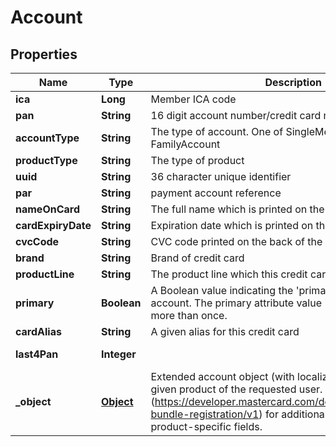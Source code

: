 

# Account

## Properties

Name | Type | Description | Notes
------------ | ------------- | ------------- | -------------
**ica** | **Long** | Member ICA code |  [optional]
**pan** | **String** | 16 digit account number/credit card number |  [optional]
**accountType** | **String** | The type of account. One of SingleMember, JointAccount, FamilyAccount |  [optional]
**productType** | **String** | The type of product |  [optional]
**uuid** | **String** | 36 character unique identifier |  [optional]
**par** | **String** | payment account reference |  [optional]
**nameOnCard** | **String** | The full name which is printed on the credit card |  [optional]
**cardExpiryDate** | **String** | Expiration date which is printed on the credit card |  [optional]
**cvcCode** | **String** | CVC code printed on the back of the credit card |  [optional]
**brand** | **String** | Brand of credit card |  [optional]
**productLine** | **String** | The product line which this credit card belongs to |  [optional]
**primary** | **Boolean** | A Boolean value indicating the &#39;primary&#39; or preferred account. The primary attribute value &#39;true&#39; must appear no more than once. |  [optional]
**cardAlias** | **String** | A given alias for this credit card |  [optional]
**last4Pan** | **Integer** |  |  [optional] [readonly]
**_object** | [**Object**](.md) | Extended account object (with localized metadata) for the given product of the requested user.  See Developer Portal (https://developer.mastercard.com/documentation/product-bundle-registration/v1) for additional documentation of the product-specific fields. |  [optional]



